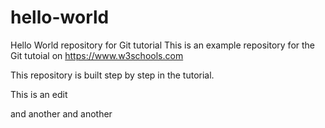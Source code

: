 # hello-world
Hello World repository for Git tutorial
This is an example repository for the Git tutoial on https://www.w3schools.com

This repository is built step by step in the tutorial.

This is an edit

and another
and another
